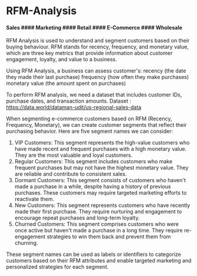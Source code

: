 # RFM-Analysis
#### Sales #### Marketing #### Retail #### E-Commerce #### Wholesale 
RFM Analysis is used to understand and segment customers based on their buying behaviour. RFM stands for recency, frequency, and monetary value, which are three key metrics that provide information about customer engagement, loyalty, and value to a business.

Using RFM Analysis, a business can assess customer's:
	recency (the date they made their last purchase)
	frequency (how often they make purchases)
	monetary value (the amount spent on purchases)

To perform RFM analysis, we need a dataset that includes customer IDs, purchase dates, and transaction amounts. 
Dataset : https://data.world/dataman-udit/us-regional-sales-data

When segmenting e-commerce customers based on RFM (Recency, Frequency, Monetary), we  can create customer segments that reflect their purchasing behavior. Here are five segment names we can consider:
1. VIP Customers: This segment represents the high-value customers who have made recent and frequent purchases with a high monetary value. They are the most valuable and loyal customers.
2. Regular Customers: This segment includes customers who make frequent purchases but may not have the highest monetary value. They are reliable and contribute to consistent sales.
3. Dormant Customers: This segment consists of customers who haven't made a purchase in a while, despite having a history of previous purchases. These customers may require targeted marketing efforts to reactivate them.
4. New Customers: This segment represents customers who have recently made their first purchase. They require nurturing and engagement to encourage repeat purchases and long-term loyalty.
5. Churned Customers: This segment comprises customers who were once active but haven't made a purchase in a long time. They require re-engagement strategies to win them back and prevent them from churning.

These segment names can be used as labels or identifiers to categorize customers based on their RFM attributes and enable targeted marketing and personalized strategies for each segment.
